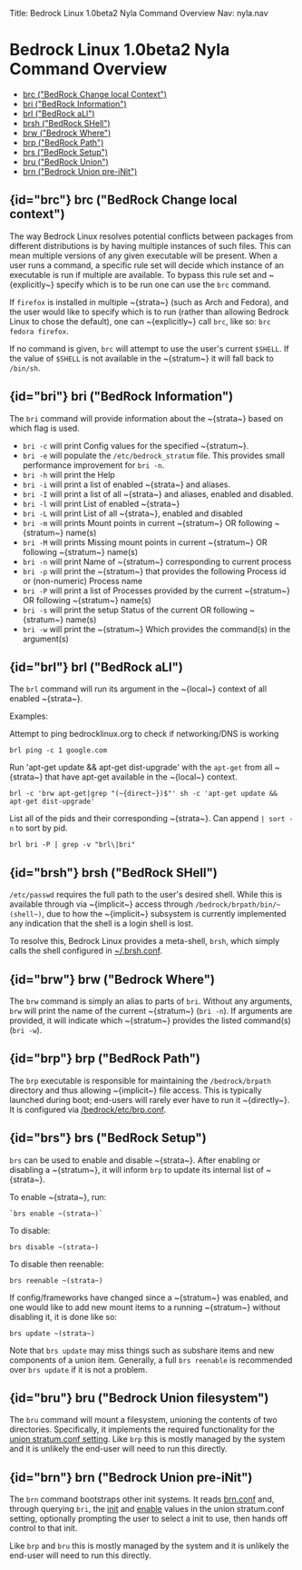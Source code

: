 Title: Bedrock Linux 1.0beta2 Nyla Command Overview
Nav: nyla.nav

Bedrock Linux 1.0beta2 Nyla Command Overview
============================================


- [brc ("BedRock Change local Context")](#brc)
- [bri ("BedRock Information")](#bri)
- [brl ("BedRock aLl")](#brl)
- [brsh ("BedRock SHell")](#brsh)
- [brw ("Bedrock Where")](#brw)
- [brp ("BedRock Path")](#brp)
- [brs ("BedRock Setup")](#brs)
- [bru ("BedRock Union")](#bru)
- [brn ("Bedrock Union pre-iNit")](#brn)

## {id="brc"} brc ("BedRock Change local context")

The way Bedrock Linux resolves potential conflicts between packages from
different distributions is by having multiple instances of such files.  This
can mean multiple versions of any given executable will be present.  When a
user runs a command, a specific rule set will decide which instance of an
executable is run if multiple are available.  To bypass this rule set and
~{explicitly~} specify which is to be run one can use the `brc` command.

If `firefox` is installed in multiple ~{strata~} (such as Arch and Fedora),
and the user would like to specify which is to run (rather than allowing
Bedrock Linux to chose the default), one can ~{explicitly~} call `brc`, like so:
`brc fedora firefox`.

If no command is given, `brc` will attempt to use the user's current `$SHELL`.
If the value of `$SHELL` is not available in the ~{stratum~} it will fall back to
`/bin/sh`.

## {id="bri"} bri ("BedRock Information")

The `bri` command will provide information about the ~{strata~} based on which
flag is used.
- `bri -c` will print Config values for the specified ~{stratum~}.
- `bri -e` will populate the `/etc/bedrock_stratum` file.  This provides small
  performance improvement for `bri -n`.
- `bri -h` will print the Help
- `bri -i` will print a list of enabled ~{strata~} and aliases.
- `bri -I` will print a list of all ~{strata~} and aliases, enabled and disabled.
- `bri -l` will print List of enabled ~{strata~}
- `bri -L` will print List of all ~{strata~}, enabled and disabled
- `bri -m` will prints Mount points in current ~{stratum~} OR following ~{stratum~} name(s)
- `bri -M` will prints Missing mount points in current ~{stratum~} OR following ~{stratum~} name(s)
- `bri -n` will print Name of ~{stratum~} corresponding to current process
- `bri -p` will print the ~{stratum~} that provides the following Process id or (non-numeric) Process name
- `bri -P` will print a list of Processes provided by the current ~{stratum~} OR following ~{stratum~} name(s)
- `bri -s` will print the setup Status of the current OR following ~{stratum~} name(s)
- `bri -w` will print the ~{stratum~} Which provides the command(s) in the argument(s)

## {id="brl"} brl ("BedRock aLl")

The `brl` command will run its argument in the ~{local~} context of all enabled
~{strata~}.

Examples:

Attempt to ping bedrocklinux.org to check if networking/DNS is working

`brl ping -c 1 google.com`

Run 'apt-get update && apt-get dist-upgrade' with the `apt-get` from all
~{strata~} that have apt-get available in the ~{local~} context.

`brl -c 'brw apt-get|grep "(~{direct~})$"' sh -c 'apt-get update && apt-get dist-upgrade'`

List all of the pids and their corresponding ~{strata~}.  Can append `| sort -n` to sort by pid.

`brl bri -P | grep -v "brl\|bri"`

## {id="brsh"} brsh ("BedRock SHell")

`/etc/passwd` requires the full path to the user's desired shell.  While this
is available through via ~{implicit~} access through
`/bedrock/brpath/bin/~(shell~)`, due to how the ~{implicit~} subsystem is
currently implemented any indication that the shell is a login shell is lost.

To resolve this, Bedrock Linux provides a meta-shell, `brsh`, which simply
calls the shell configured in [~/.brsh.conf](configure.html#.brsh.conf).

## {id="brw"} brw ("Bedrock Where")

The `brw` command is simply an alias to parts of `bri`.  Without any arguments,
`brw` will print the name of the current ~{stratum~} (`bri -n`).  If arguments are
provided, it will indicate which ~{stratum~} provides the listed command(s) (`bri
-w`).

## {id="brp"} brp ("BedRock Path")

The `brp` executable is responsible for maintaining the `/bedrock/brpath`
directory and thus allowing ~{implicit~} file access.  This is typically
launched during boot; end-users will rarely ever have to run it ~{directly~}.  It
is configured via [/bedrock/etc/brp.conf](configure.html#brp.conf).

## {id="brs"} brs ("BedRock Setup")

`brs` can be used to enable and disable ~{strata~}.  After enabling or
disabling a ~{stratum~}, it will inform `brp` to update its internal list of
~{strata~}.

To enable ~{strata~}, run:

    `brs enable ~(strata~)`

To disable:

    brs disable ~(strata~)

To disable then reenable:

    brs reenable ~(strata~)

If config/frameworks have changed since a ~{stratum~} was enabled, and one
would like to add new mount items to a running ~{stratum~} without disabling
it, it is done like so:

    brs update ~(strata~)

Note that `brs update` may miss things such as subshare items and new
components of a union item.  Generally, a full `brs reenable` is recommended
over `brs update` if it is not a problem.

## {id="bru"} bru ("Bedrock Union filesystem")

The `bru` command will mount a filesystem, unioning the contents of two
directories.  Specifically, it implements the required functionality for the
[union stratum.conf setting](configure.html#stratum.conf-union). Like `brp` this
is mostly managed by the system and it is unlikely the end-user will need to
run this directly.

## {id="brn"} brn ("Bedrock Union pre-iNit")

The `brn` command bootstraps other init systems.  It reads
[brn.conf](configure.html#brn.conf) and, through querying `bri`, the
[init](configure.html#stratum.conf-init) and
[enable](configure.html#stratum.conf-enable) values in the union stratum.conf
setting, optionally prompting the user to select a init to use, then hands off
control to that init.

Like `brp` and `bru` this is mostly managed by the system and it is unlikely
the end-user will need to run this directly.
